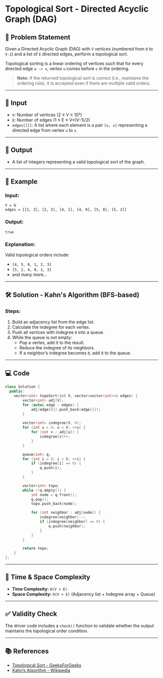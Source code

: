 # Topological Sort - Directed Acyclic Graph (DAG)

## 🧠 Problem Statement

Given a Directed Acyclic Graph (DAG) with `V` vertices (numbered from `0` to `V-1`) and a list of `E` directed edges, perform a topological sort.

Topological sorting is a linear ordering of vertices such that for every directed edge `u -> v`, vertex `u` comes before `v` in the ordering.

> **Note:** If the returned topological sort is correct (i.e., maintains the ordering rule), it is accepted even if there are multiple valid orders.

---

## 📅 Input

- `V`: Number of vertices (2 ≤ V ≤ 10³)
- `E`: Number of edges (1 ≤ E ≤ V*(V-1)/2)
- `edges[][]`: A list where each element is a pair `[u, v]` representing a directed edge from vertex `u` to `v`.

---

## 📄 Output

- A list of integers representing a valid topological sort of the graph.

---

## 🔀 Example

### Input:
```
V = 6  
edges = [[1, 3], [2, 3], [4, 1], [4, 0], [5, 0], [5, 2]]
```

### Output:
```
true
```

### Explanation:
Valid topological orders include:
- `[4, 5, 0, 1, 2, 3]`
- `[5, 2, 4, 0, 1, 3]`
- and many more...

---

## 🛠️ Solution - Kahn's Algorithm (BFS-based)

### Steps:
1. Build an adjacency list from the edge list.
2. Calculate the indegree for each vertex.
3. Push all vertices with indegree `0` into a queue.
4. While the queue is not empty:
   - Pop a vertex, add it to the result.
   - Reduce the indegree of its neighbors.
   - If a neighbor’s indegree becomes `0`, add it to the queue.

---

## 💻 Code

```cpp
class Solution {
  public:
    vector<int> topoSort(int V, vector<vector<int>>& edges) {
        vector<int> adj[V];
        for (auto& edge : edges) {
            adj[edge[0]].push_back(edge[1]);
        }
        
        vector<int> indegree(V, 0);
        for (int u = 0; u < V; ++u) {
            for (int v : adj[u]) {
                indegree[v]++;
            }
        }

        queue<int> q;
        for (int i = 0; i < V; ++i) {
            if (indegree[i] == 0) {
                q.push(i);
            }
        }

        vector<int> topo;
        while (!q.empty()) {
            int node = q.front();
            q.pop();
            topo.push_back(node);

            for (int neighbor : adj[node]) {
                indegree[neighbor]--;
                if (indegree[neighbor] == 0) {
                    q.push(neighbor);
                }
            }
        }

        return topo;
    }
};
```

---

## 🧪 Time & Space Complexity

- **Time Complexity:** `O(V + E)`  
- **Space Complexity:** `O(V + E)` (Adjacency list + Indegree array + Queue)

---

## ✅ Validity Check

The driver code includes a `check()` function to validate whether the output maintains the topological order condition.

---

## 📚 References

- [Topological Sort - GeeksForGeeks](https://www.geeksforgeeks.org/topological-sorting/)
- [Kahn’s Algorithm - Wikipedia](https://en.wikipedia.org/wiki/Topological_sorting#Kahn's_algorithm)

